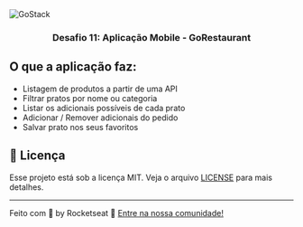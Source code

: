 <img alt="GoStack" src="https://storage.googleapis.com/golden-wind/bootcamp-gostack/header-desafios.png" />

<h3 align="center">
  Desafio 11: Aplicação Mobile - GoRestaurant
</h3>

## O que a aplicação faz:
* Listagem de produtos a partir de uma API
* Filtrar pratos por nome ou categoria
* Listar os adicionais possíveis de cada prato
* Adicionar / Remover adicionais do pedido
* Salvar prato nos seus favoritos

## :memo: Licença

Esse projeto está sob a licença MIT. Veja o arquivo [LICENSE](LICENSE) para mais detalhes.

---

Feito com 💜 by Rocketseat :wave: [Entre na nossa comunidade!](https://discordapp.com/invite/gCRAFhc)

